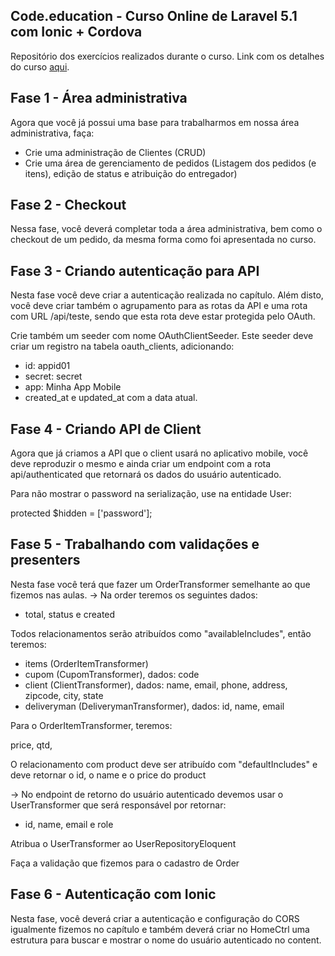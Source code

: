 ## Code.education - Curso Online de Laravel 5.1 com Ionic + Cordova
Repositório dos exercícios realizados durante o curso. Link com os detalhes do curso [aqui](http://sites.code.education/bf2016-laravel-com-ionic-cordova/).

## Fase 1 - Área administrativa

Agora que você já possui uma base para trabalharmos em nossa área administrativa, faça:

- Crie uma administração de Clientes (CRUD)
- Crie uma área de gerenciamento de pedidos (Listagem dos pedidos (e itens), edição de status e atribuição do entregador)

## Fase 2 - Checkout

Nessa fase, você deverá completar toda a área administrativa, bem como o checkout de um pedido, da mesma forma como foi apresentada no curso.

## Fase 3 - Criando autenticação para API

Nesta fase você deve criar a autenticação realizada no capítulo. Além disto, você deve criar também o agrupamento para as rotas da API e uma rota com URL /api/teste, sendo que esta rota deve estar protegida pelo OAuth.

Crie também um seeder com nome OAuthClientSeeder. Este seeder deve criar um registro na tabela oauth_clients, adicionando:
* id: appid01
* secret: secret
* app: Minha App Mobile
* created_at e updated_at com a data atual.

## Fase 4 - Criando API de Client

Agora que já criamos a API que o client usará no aplicativo mobile, você deve reproduzir o mesmo e ainda criar um endpoint com a rota api/authenticated que retornará os dados do usuário autenticado.

Para não mostrar o password na serialização, use na entidade User:

protected $hidden = ['password'];

## Fase 5 - Trabalhando com validações e presenters

Nesta fase você terá que fazer um OrderTransformer semelhante ao que fizemos nas aulas.
-> Na order teremos os seguintes dados:

* total, status e created

Todos relacionamentos serão atribuídos como "availableIncludes", então teremos:

* items (OrderItemTransformer)
* cupom (CupomTransformer), dados: code
* client (ClientTransformer), dados: name, email, phone, address, zipcode, city, state
* deliveryman (DeliverymanTransformer), dados: id, name, email

Para o OrderItemTransformer, teremos:

price, qtd,

O relacionamento com product deve ser atribuído com "defaultIncludes" e deve retornar o id, o name e o price do product

-> No endpoint de retorno do usuário autenticado devemos usar o UserTransformer que será responsável por retornar:

* id, name, email e role

Atribua o UserTransformer ao UserRepositoryEloquent

Faça a validação que fizemos para o cadastro de Order

## Fase 6 - Autenticação com Ionic

Nesta fase, você deverá criar a autenticação e configuração do CORS igualmente fizemos no capítulo e também deverá criar no HomeCtrl uma estrutura para buscar e mostrar o nome do usuário autenticado no content.
